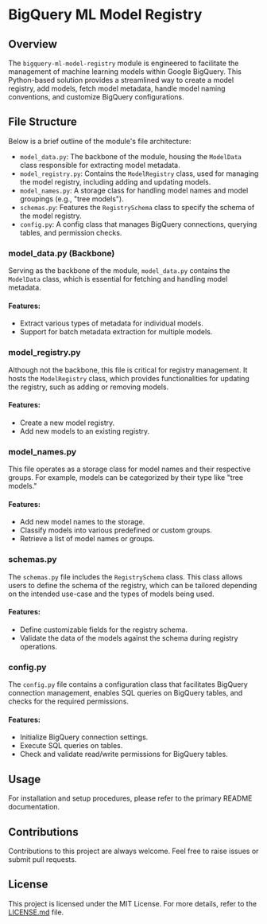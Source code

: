 # BigQuery ML Model Registry

## Overview

The `bigquery-ml-model-registry` module is engineered to facilitate the management of machine learning models within Google BigQuery. This Python-based solution provides a streamlined way to create a model registry, add models, fetch model metadata, handle model naming conventions, and customize BigQuery configurations.

## File Structure

Below is a brief outline of the module's file architecture:

- `model_data.py`: The backbone of the module, housing the `ModelData` class responsible for extracting model metadata.
- `model_registry.py`: Contains the `ModelRegistry` class, used for managing the model registry, including adding and updating models.
- `model_names.py`: A storage class for handling model names and model groupings (e.g., "tree models").
- `schemas.py`: Features the `RegistrySchema` class to specify the schema of the model registry.
- `config.py`: A config class that manages BigQuery connections, querying tables, and permission checks.

### model_data.py (Backbone)

Serving as the backbone of the module, `model_data.py` contains the `ModelData` class, which is essential for fetching and handling model metadata.

#### Features:

- Extract various types of metadata for individual models.
- Support for batch metadata extraction for multiple models.

### model_registry.py

Although not the backbone, this file is critical for registry management. It hosts the `ModelRegistry` class, which provides functionalities for updating the registry, such as adding or removing models.

#### Features:

- Create a new model registry.
- Add new models to an existing registry.

### model_names.py

This file operates as a storage class for model names and their respective groups. For example, models can be categorized by their type like "tree models."

#### Features:

- Add new model names to the storage.
- Classify models into various predefined or custom groups.
- Retrieve a list of model names or groups.

### schemas.py

The `schemas.py` file includes the `RegistrySchema` class. This class allows users to define the schema of the registry, which can be tailored depending on the intended use-case and the types of models being used.

#### Features:

- Define customizable fields for the registry schema.
- Validate the data of the models against the schema during registry operations.

### config.py

The `config.py` file contains a configuration class that facilitates BigQuery connection management, enables SQL queries on BigQuery tables, and checks for the required permissions.

#### Features:

- Initialize BigQuery connection settings.
- Execute SQL queries on tables.
- Check and validate read/write permissions for BigQuery tables.

## Usage

For installation and setup procedures, please refer to the primary README documentation.

## Contributions

Contributions to this project are always welcome. Feel free to raise issues or submit pull requests.

## License

This project is licensed under the MIT License. For more details, refer to the [LICENSE.md](LICENSE.md) file.
